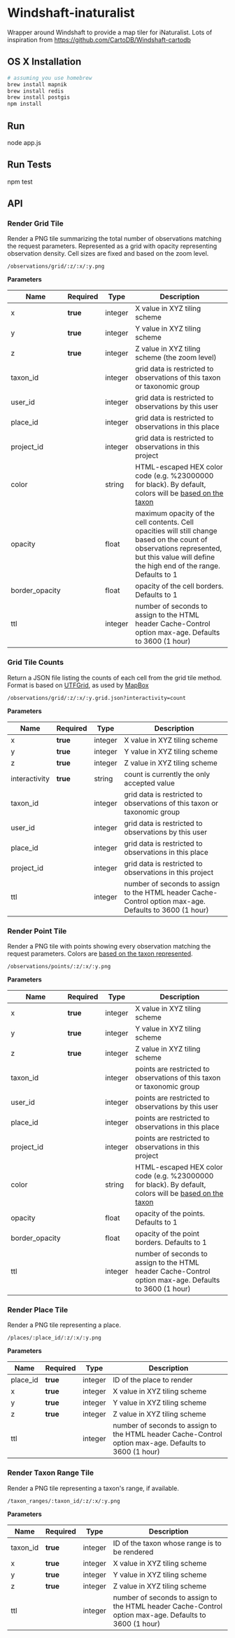 # Windshaft-inaturalist

Wrapper around Windshaft to provide a map tiler for iNaturalist. Lots of
inspiration from https://github.com/CartoDB/Windshaft-cartodb

## OS X Installation

```bash
# assuming you use homebrew
brew install mapnik
brew install redis
brew install postgis
npm install
```

## Run
node app.js

## Run Tests
npm test

## API

### Render Grid Tile
Render a PNG tile summarizing the total number of observations matching the request parameters. Represented as a grid with opacity representing observation density. Cell sizes are fixed and based on the zoom level.
```
/observations/grid/:z/:x/:y.png
```
**Parameters**

Name | Required | Type | Description
-----|----------|------|-------------
x|**true**|integer|X value in XYZ tiling scheme
y|**true**|integer|Y value in XYZ tiling scheme
z|**true**|integer|Z value in XYZ tiling scheme (the zoom level)
taxon_id||integer|grid data is restricted to observations of this taxon or taxonomic group
user_id||integer|grid data is restricted to observations by this user
place_id||integer|grid data is restricted to observations in this place
project_id||integer|grid data is restricted to observations in this project
color||string|HTML-escaped HEX color code (e.g. %23000000 for black). By default, colors will be [based on the taxon](http://www.inaturalist.org/pages/help#mapsymbols)
opacity||float|maximum opacity of the cell contents. Cell opacities will still change based on the count of observations represented, but this value will define the high end of the range. Defaults to 1
border_opacity||float|opacity of the cell borders. Defaults to 1
ttl||integer|number of seconds to assign to the HTML header Cache-Control option max-age. Defaults to 3600 (1 hour)

### Grid Tile Counts
Return a JSON file listing the counts of each cell from the grid tile method. Format is based on [UTFGrid](https://github.com/mapbox/utfgrid-spec), as used by [MapBox](https://www.mapbox.com/foundations/an-open-platform/#utfgrid)
```
/observations/grid/:z/:x/:y.grid.json?interactivity=count
```
**Parameters**

Name | Required | Type | Description
-----|----------|------|-------------
x|**true**|integer|X value in XYZ tiling scheme
y|**true**|integer|Y value in XYZ tiling scheme
z|**true**|integer|Z value in XYZ tiling scheme
interactivity|**true**|string|count is currently the only accepted value
taxon_id||integer|grid data is restricted to observations of this taxon or taxonomic group
user_id||integer|grid data is restricted to observations by this user
place_id||integer|grid data is restricted to observations in this place
project_id||integer|grid data is restricted to observations in this project
ttl||integer|number of seconds to assign to the HTML header Cache-Control option max-age. Defaults to 3600 (1 hour)

### Render Point Tile
Render a PNG tile with points showing every observation matching the request parameters. Colors are [based on the taxon represented](http://www.inaturalist.org/pages/help#mapsymbols).
```
/observations/points/:z/:x/:y.png
```
**Parameters**

Name | Required | Type | Description
-----|----------|------|-------------
x|**true**|integer|X value in XYZ tiling scheme
y|**true**|integer|Y value in XYZ tiling scheme
z|**true**|integer|Z value in XYZ tiling scheme
taxon_id||integer|points are restricted to observations of this taxon or taxonomic group
user_id||integer|points are restricted to observations by this user
place_id||integer|points are restricted to observations in this place
project_id||integer|points are restricted to observations in this project
color||string|HTML-escaped HEX color code (e.g. %23000000 for black). By default, colors will be [based on the taxon](http://www.inaturalist.org/pages/help#mapsymbols)
opacity||float|opacity of the points. Defaults to 1
border_opacity||float|opacity of the point borders. Defaults to 1
ttl||integer|number of seconds to assign to the HTML header Cache-Control option max-age. Defaults to 3600 (1 hour)

### Render Place Tile
Render a PNG tile representing a place.
```
/places/:place_id/:z/:x/:y.png
```
**Parameters**

Name | Required | Type | Description
-----|----------|------|-------------
place_id|**true**|integer|ID of the place to render
x|**true**|integer|X value in XYZ tiling scheme
y|**true**|integer|Y value in XYZ tiling scheme
z|**true**|integer|Z value in XYZ tiling scheme
ttl||integer|number of seconds to assign to the HTML header Cache-Control option max-age. Defaults to 3600 (1 hour)

### Render Taxon Range Tile
Render a PNG tile representing a taxon's range, if available.
```
/taxon_ranges/:taxon_id/:z/:x/:y.png
```
**Parameters**

Name | Required | Type | Description
-----|----------|------|-------------
taxon_id|**true**|integer|ID of the taxon whose range is to be rendered
x|**true**|integer|X value in XYZ tiling scheme
y|**true**|integer|Y value in XYZ tiling scheme
z|**true**|integer|Z value in XYZ tiling scheme
ttl||integer|number of seconds to assign to the HTML header Cache-Control option max-age. Defaults to 3600 (1 hour)
